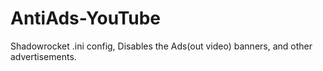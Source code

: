 # AntiAds-YouTube
Shadowrocket .ini config, Disables the Ads(out video) banners, and other advertisements.
